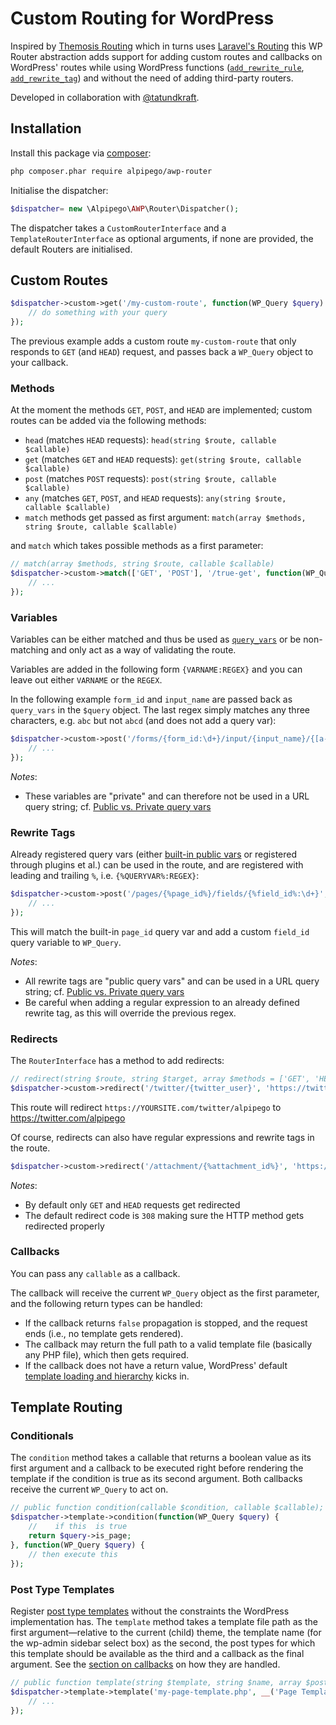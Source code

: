 # Custom Routing for WordPress
Inspired by [Themosis Routing](https://framework.themosis.com/docs/1.3/routing/) which in turns uses [Laravel's Routing](https://laravel.com/docs/5.8/routing) this WP Router abstraction adds support for adding custom routes and callbacks on WordPress' routes while using WordPress functions ([`add_rewrite_rule`](https://codex.wordpress.org/Rewrite_API/add_rewrite_rule), [`add_rewrite_tag`](https://codex.wordpress.org/Rewrite_API/add_rewrite_tag)) and without the need of adding third-party routers.

Developed in collaboration with [@tatundkraft](https://github.com/tatundkraft).

## Installation
Install this package via [composer](https://getcomposer.org):

```bash
php composer.phar require alpipego/awp-router
```

Initialise the dispatcher:

```php
$dispatcher= new \Alpipego\AWP\Router\Dispatcher();
```

The dispatcher takes a `CustomRouterInterface` and a `TemplateRouterInterface` as optional arguments, if none are provided, the default Routers are initialised. 

## Custom Routes
```php
$dispatcher->custom->get('/my-custom-route', function(WP_Query $query) {
    // do something with your query
});
``` 

The previous example adds a custom route `my-custom-route` that only responds to `GET` (and `HEAD`) request, and passes back a `WP_Query` object to your callback.

### Methods
At the moment the methods `GET`, `POST`, and `HEAD` are implemented; custom routes can be added via the following methods:

* `head` (matches `HEAD` requests): `head(string $route, callable $callable)`
* `get` (matches `GET` and `HEAD` requests): `get(string $route, callable $callable)`
* `post` (matches `POST` requests): `post(string $route, callable $callable)`
* `any` (matches `GET`, `POST`, and `HEAD` requests): `any(string $route, callable $callable)`
* `match` methods get passed as first argument: `match(array $methods, string $route, callable $callable)` 

and `match` which takes possible methods as a first parameter:
```php
// match(array $methods, string $route, callable $callable)
$dispatcher->custom->match(['GET', 'POST'], '/true-get', function(WP_Query $query) {
    // ...
});
```

### Variables
Variables can be either matched and thus be used as [`query_vars`](https://codex.wordpress.org/Function_Reference/get_query_var) or be non-matching and only act as a way of validating the route. 

Variables are added in the following form `{VARNAME:REGEX}` and you can leave out either `VARNAME` or the `REGEX`. 

In the following example `form_id` and `input_name` are passed back as `query_vars` in the `$query` object. The last regex simply matches any three characters, e.g. `abc` but not `abcd` (and does not add a query var): 

```php
$dispatcher->custom->post('/forms/{form_id:\d+}/input/{input_name}/{[a-z]{3}}', function(WP_Query $query) {
    // ...
});
```

*Notes*:
* These variables are "private" and can therefore not be used in a URL query string; cf. [Public vs. Private query vars](https://codex.wordpress.org/WordPress_Query_Vars#Public_vs._Private_query_vars)

### Rewrite Tags
Already registered query vars (either [built-in public vars](https://codex.wordpress.org/WordPress_Query_Vars#List_of_Query_Vars) or registered through plugins et al.) can be used in the route, and are registered with leading and trailing `%`, i.e. `{%QUERYVAR%:REGEX}`:

```php
$dispatcher->custom->post('/pages/{%page_id%}/fields/{%field_id%:\d+}', function(WP_Query $query) {
    // ...
});
```

This will match the built-in `page_id` query var and add a custom `field_id` query variable to `WP_Query`.
 
 *Notes*:
 * All rewrite tags are "public query vars" and can be used in a URL query string;  cf. [Public vs. Private query vars](https://codex.wordpress.org/WordPress_Query_Vars#Public_vs._Private_query_vars)
 * Be careful when adding a regular expression to an already defined rewrite tag, as this will override the previous regex.

### Redirects
The `RouterInterface` has a method to add redirects:

```php
// redirect(string $route, string $target, array $methods = ['GET', 'HEAD'], int $status = 308)
$dispatcher->custom->redirect('/twitter/{twitter_user}', 'https://twitter.com/{twitter_user}');
```

This route will redirect `https://YOURSITE.com/twitter/alpipego` to https://twitter.com/alpipego

Of course, redirects can also have regular expressions and rewrite tags in the route.

```php
$dispatcher->custom->redirect('/attachment/{%attachment_id%}', 'https://external-attachment-handler.com/{attachment_id}');
```

*Notes*:
* By default only `GET` and `HEAD` requests get redirected
* The default redirect code is `308` making sure the HTTP method gets redirected properly 
### Callbacks
You can pass any `callable` as a callback. 

The callback will receive the current `WP_Query` object as the first parameter, and the following return types can be handled:

* If the callback returns `false` propagation is stopped, and the request ends (i.e., no template gets rendered).
* The callback may return the full path to a valid template file (basically any PHP file), which then gets required.
* If the callback does not have a return value, WordPress' default [template loading and hierarchy](https://developer.wordpress.org/themes/basics/template-hierarchy/) kicks in.

## Template Routing

### Conditionals
The `condition` method takes a callable that returns a boolean value as its first argument and a callback to be executed right before rendering the template if the condition is true as its second argument. Both callbacks receive the current `WP_Query` to act on.

```php
// public function condition(callable $condition, callable $callable);
$dispatcher->template->condition(function(WP_Query $query) {
    //    if this  is true
    return $query->is_page;
}, function(WP_Query $query) {
    // then execute this
});  
```

### Post Type Templates
Register [post type templates](https://developer.wordpress.org/themes/template-files-section/page-template-files/) without the constraints the WordPress implementation has. The `template` method takes a template file path as the first argument&mdash;relative to the current (child) theme, the template name (for the wp-admin sidebar select box) as the second, the post types for which this template should be available as the third and a callback as the final argument. See the [section on callbacks](#callbacks) on how they are handled.

```php
// public function template(string $template, string $name, array $postTypes, callable $callable);
$dispatcher->template->template('my-page-template.php', __('Page Template Name', 'textdomain'), ['page', 'post'], function(WP_Query $query) {
    // ...
});  
```
